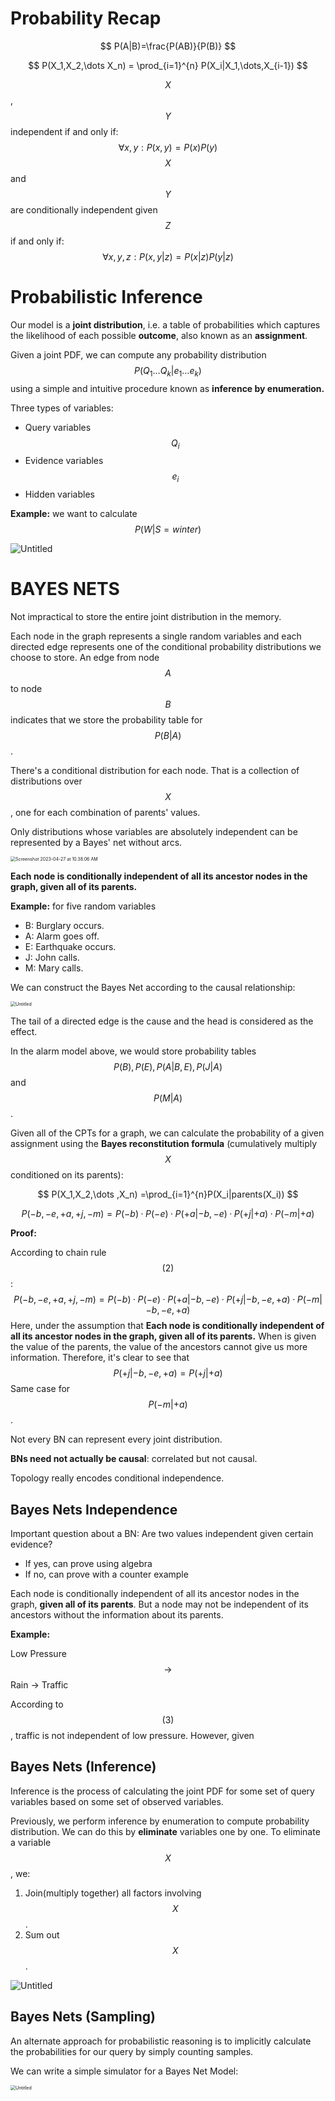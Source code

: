 # Probability Recap

$$
P(A|B)=\frac{P(AB)}{P(B)}
$$

$$
P(X_1,X_2,\dots X_n) = \prod_{i=1}^{n} P(X_i|X_1,\dots,X_{i-1})
$$

$$X$$,$$Y$$ independent if and only if:
$$
\forall x,y:P(x,y)=P(x)P(y)
$$
$$X$$ and $$Y$$ are conditionally independent given $$Z$$ if and only if:
$$
\forall x,y,z:P(x,y|z)=P(x|z)P(y|z)
$$

# Probabilistic Inference

Our model is a **joint distribution**, i.e. a table of probabilities which captures the likelihood of each possible **outcome**, also known as an **assignment**.

Given a joint PDF, we can compute any probability distribution $$P(Q_1\dots Q_k|e_1\dots e_k)$$ using a simple and intuitive procedure known as **inference by enumeration.**

Three types of variables:

- Query variables $$Q_i$$
- Evidence variables $$e_i$$
- Hidden variables

**Example:** we want to calculate $$P(W|S=winter)$$

![Untitled](https://p.ipic.vip/u99fjt.png)

# BAYES NETS

Not impractical to store the entire joint distribution in the memory.

Each node in the graph represents a single random variables and each directed edge represents one of the conditional probability distributions we choose to store. An edge from node $$A$$ to node $$B$$ indicates that we store the probability table for $$P(B | A)$$. 

There's a conditional distribution for each node. That is a collection of distributions over $$X$$, one for each combination of parents' values.

Only distributions whose variables are absolutely independent can be represented by a Bayes' net without arcs.

<img src="https://p.ipic.vip/qed6ki.png" alt="Screenshot 2023-04-27 at 10.38.06 AM" style="zoom:50%;" />

**Each node is conditionally independent of all its ancestor nodes in the graph, given all of its parents.**

**Example:** for five random variables

- B: Burglary occurs.
- A: Alarm goes off.
- E: Earthquake occurs.
- J: John calls.
- M: Mary calls.

We can construct the Bayes Net according to the causal relationship:

<img src="https://p.ipic.vip/fzesun.png" alt="Untitled" style="zoom:50%;" />

The tail of a directed edge is the cause and the head is considered as the effect.

In the alarm model above, we would store probability tables $$P(B),P(E),P(A | B,E),P(J | A)$$ and $$P(M | A)$$.

Given all of the CPTs for a graph, we can calculate the probability of a given assignment using the **Bayes reconstitution formula** (cumulatively multiply $$X$$ conditioned on its parents):

$$
P(X_1,X_2,\dots ,X_n) =\prod_{i=1}^{n}P(X_i|parents(X_i))
$$

$$
P(−b,−e,+a,+j,−m) = P(−b)·P(−e)·P(+a | −b,−e)·P(+j | +a)·P(−m | +a)
$$

**Proof:**

According to chain rule $$(2)$$:
$$
P(−b,−e,+a,+j,−m) = P(−b)·P(−e)·P(+a | −b,−e)·P(+j | −b,−e,+a)·P(−m | −b,−e,+a)
$$
Here, under the assumption that **Each node is conditionally independent of all its ancestor nodes in the graph, given all of its parents.** When is given the value of the parents, the value of the ancestors cannot give us more information. Therefore, it's clear to see that
$$
P(+j | −b,−e,+a) =P(+j|+a)
$$
Same case for $$P(-m|+a)$$.

Not every BN can represent every joint distribution.

**BNs need not actually be causal**: correlated but not causal.

Topology really encodes conditional independence.

## Bayes Nets Independence

Important question about a BN: Are two values independent given certain evidence?

* If yes, can prove using algebra
* If no, can prove with a counter example

Each node is conditionally independent of all its ancestor nodes in the graph, **given all of its parents**. But a node may not be independent of its ancestors without the information about its parents.

**Example:**

Low Pressure $$\rightarrow$$ Rain $\rightarrow$ Traffic

According to $$(3)$$, traffic is not independent of low pressure. However,  given 

## Bayes Nets (Inference)

Inference is the process of calculating the joint PDF for some set of query variables based on some set of observed variables.

Previously, we perform inference by enumeration to compute probability distribution. We can do this by **eliminate** variables one by one. To eliminate a variable $$X$$, we: 

1. Join(multiply together) all factors involving $$X$$.
2. Sum out $$X$$.



![Untitled](https://p.ipic.vip/m92gha.jpg)

## Bayes Nets (Sampling)

An alternate approach for probabilistic reasoning is to implicitly calculate the probabilities for our query by simply counting samples.

We can write a simple simulator for a Bayes Net Model:

<img src="https://p.ipic.vip/0sz0jo.png" alt="Untitled" style="zoom:50%;" />

